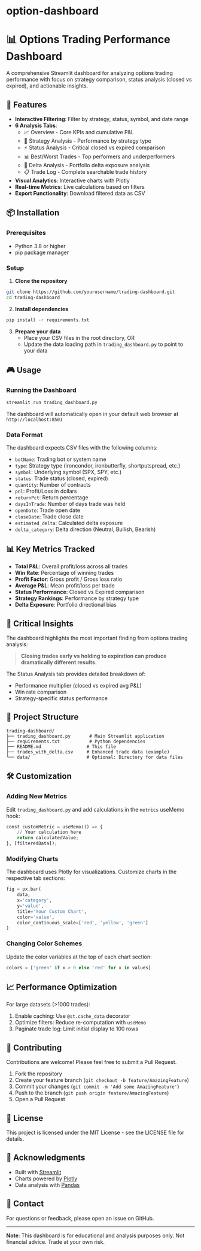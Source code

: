 # option-dashboard

# 📊 Options Trading Performance Dashboard

A comprehensive Streamlit dashboard for analyzing options trading performance with focus on strategy comparison, status analysis (closed vs expired), and actionable insights.

## 🚀 Features

- **Interactive Filtering**: Filter by strategy, status, symbol, and date range
- **6 Analysis Tabs**: 
  - 📈 Overview - Core KPIs and cumulative P&L
  - 🎯 Strategy Analysis - Performance by strategy type
  - ⚡ Status Analysis - Critical closed vs expired comparison
  - 📊 Best/Worst Trades - Top performers and underperformers
  - 🔢 Delta Analysis - Portfolio delta exposure analysis
  - 📋 Trade Log - Complete searchable trade history
- **Visual Analytics**: Interactive charts with Plotly
- **Real-time Metrics**: Live calculations based on filters
- **Export Functionality**: Download filtered data as CSV

## 📦 Installation

### Prerequisites
- Python 3.8 or higher
- pip package manager

### Setup

1. **Clone the repository**
```bash
git clone https://github.com/yourusername/trading-dashboard.git
cd trading-dashboard
```

2. **Install dependencies**
```bash
pip install -r requirements.txt
```

3. **Prepare your data**
   - Place your CSV files in the root directory, OR
   - Update the data loading path in `trading_dashboard.py` to point to your data

## 🎮 Usage

### Running the Dashboard

```bash
streamlit run trading_dashboard.py
```

The dashboard will automatically open in your default web browser at `http://localhost:8501`

### Data Format

The dashboard expects CSV files with the following columns:
- `botName`: Trading bot or system name
- `type`: Strategy type (ironcondor, ironbutterfly, shortputspread, etc.)
- `symbol`: Underlying symbol (SPX, SPY, etc.)
- `status`: Trade status (closed, expired)
- `quantity`: Number of contracts
- `pnl`: Profit/Loss in dollars
- `returnPct`: Return percentage
- `daysInTrade`: Number of days trade was held
- `openDate`: Trade open date
- `closeDate`: Trade close date
- `estimated_delta`: Calculated delta exposure
- `delta_category`: Delta direction (Neutral, Bullish, Bearish)

## 📊 Key Metrics Tracked

- **Total P&L**: Overall profit/loss across all trades
- **Win Rate**: Percentage of winning trades
- **Profit Factor**: Gross profit / Gross loss ratio
- **Average P&L**: Mean profit/loss per trade
- **Status Performance**: Closed vs Expired comparison
- **Strategy Rankings**: Performance by strategy type
- **Delta Exposure**: Portfolio directional bias

## 🎯 Critical Insights

The dashboard highlights the most important finding from options trading analysis:

> **Closing trades early vs holding to expiration can produce dramatically different results.**

The Status Analysis tab provides detailed breakdown of:
- Performance multiplier (closed vs expired avg P&L)
- Win rate comparison
- Strategy-specific status performance

## 📁 Project Structure

```
trading-dashboard/
├── trading_dashboard.py       # Main Streamlit application
├── requirements.txt           # Python dependencies
├── README.md                 # This file
├── trades_with_delta.csv     # Enhanced trade data (example)
└── data/                     # Optional: Directory for data files
```

## 🛠️ Customization

### Adding New Metrics

Edit `trading_dashboard.py` and add calculations in the `metrics` useMemo hook:

```python
const customMetric = useMemo(() => {
    // Your calculation here
    return calculatedValue;
}, [filteredData]);
```

### Modifying Charts

The dashboard uses Plotly for visualizations. Customize charts in the respective tab sections:

```python
fig = px.bar(
    data,
    x='category',
    y='value',
    title='Your Custom Chart',
    color='value',
    color_continuous_scale=['red', 'yellow', 'green']
)
```

### Changing Color Schemes

Update the color variables at the top of each chart section:

```python
colors = ['green' if x > 0 else 'red' for x in values]
```

## 📈 Performance Optimization

For large datasets (>1000 trades):
1. Enable caching: Use `@st.cache_data` decorator
2. Optimize filters: Reduce re-computation with `useMemo`
3. Paginate trade log: Limit initial display to 100 rows

## 🤝 Contributing

Contributions are welcome! Please feel free to submit a Pull Request.

1. Fork the repository
2. Create your feature branch (`git checkout -b feature/AmazingFeature`)
3. Commit your changes (`git commit -m 'Add some AmazingFeature'`)
4. Push to the branch (`git push origin feature/AmazingFeature`)
5. Open a Pull Request

## 📝 License

This project is licensed under the MIT License - see the LICENSE file for details.

## 🙏 Acknowledgments

- Built with [Streamlit](https://streamlit.io/)
- Charts powered by [Plotly](https://plotly.com/)
- Data analysis with [Pandas](https://pandas.pydata.org/)

## 📧 Contact

For questions or feedback, please open an issue on GitHub.

---

**Note**: This dashboard is for educational and analysis purposes only. Not financial advice. Trade at your own risk.
